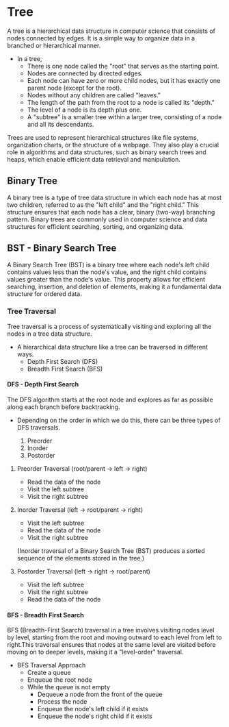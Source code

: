 # Tree
A tree is a hierarchical data structure in computer science that consists of nodes connected by edges. It is a simple way to organize data in a branched or hierarchical manner. 

* In a tree,
    - There is one node called the "root" that serves as the starting point.
    - Nodes are connected by directed edges.
    - Each node can have zero or more child nodes, but it has exactly one parent node (except for the root).
    - Nodes without any children are called "leaves."
    - The length of the path from the root to a node is called its "depth."
    - The level of a node is its depth plus one.
    - A "subtree" is a smaller tree within a larger tree, consisting of a node and all its descendants.

Trees are used to represent hierarchical structures like file systems, organization charts, or the structure of a webpage. They also play a crucial role in algorithms and data structures, such as binary search trees and heaps, which enable efficient data retrieval and manipulation.


## Binary Tree
A binary tree is a type of tree data structure in which each node has at most two children, referred to as the "left child" and the "right child." 
This structure ensures that each node has a clear, binary (two-way) branching pattern. Binary trees are commonly used in computer science and data structures for efficient searching, sorting, and organizing data.

## BST - Binary Search Tree
A Binary Search Tree (BST) is a binary tree where each node's left child contains values less than the node's value, and the right child contains values greater than the node's value. 
This property allows for efficient searching, insertion, and deletion of elements, making it a fundamental data structure for ordered data.


### Tree Traversal
Tree traversal is a process of systematically visiting and exploring all the nodes in a tree data structure. 

* A hierarchical data structure like a tree can be traversed in different ways.
    - Depth First Search (DFS)
    - Breadth First Search (BFS)


#### DFS - Depth First Search
The DFS algorithm starts at the root node and explores as far as possible along each branch before backtracking.

* Depending on the order in which we do this, there can be three types of DFS traversals.

    1. Preorder
    2. Inorder
    3. Postorder


1. Preorder Traversal (root/parent -> left -> right)
    * Read the data of the node
    * Visit the left subtree
    * Visit the right subtree

2. Inorder Traversal (left -> root/parent -> right)
    * Visit the left subtree
    * Read the data of the node
    * Visit the right subtree

    (Inorder traversal of a Binary Search Tree (BST) produces a sorted sequence of the elements stored in the tree.)

3. Postorder Traversal (left -> right -> root/parent)
    * Visit the left subtree
    * Visit the right subtree
    * Read the data of the node

#### BFS - Breadth First Search
BFS (Breadth-First Search) traversal in a tree involves visiting nodes level by level, starting from the root and moving outward to each level from left to right.This traversal ensures that nodes at the same level are visited before moving on to deeper levels, making it a "level-order" traversal.
    
* BFS Traversal Approach
    - Create a queue
    - Enqueue the root node
    - While the queue is not empty
        * Dequeue a node from the front of the queue
        * Process the node
        * Enqueue the node's left child if it exists
        * Enqueue the node's right child if it exists
 